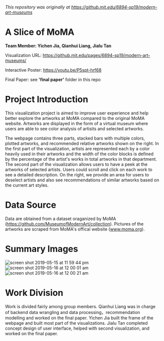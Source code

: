 _This repository was originally at https://github.mit.edu/6894-sp19/modern-art-museums_
# A Slice of MoMA

**Team Member: Yichen Jia, Qianhui Liang, Jialu Tan**


Visualization URL: https://github.mit.edu/pages/6894-sp19/modern-art-museums/ 

Interactive Poster: https://youtu.be/P5spt-hrf68

Final Paper: see **'final paper'** folder in this repo



# Project Introduction 

This visualization project is aimed to improve user experience and help better explore the artworks at MoMA compared to the original MoMA website. Artworks are displayed in the form of a virtual museum where users are able to see color analysis of artisits and selected artworks. 

The webpage contains three parts, stacked bars with multiple colors, plotted artworks, and recommended relative artworks shown on the right. In the first part of the visualization, artists are represented each by a color heavily used in their artworks and the width of the color blocks is defined by the percentage of the artist's works in total artworks in that department. The second part of the visualization allows users to have a peek at the artworks of selected artists. Users could scroll and click on each work to see a detailed description. On the right, we provide an area for users to deselect artists and also see recommendations of similar artworks based on the current art styles.


# Data Source

Data are obtained from a dataset oraganized by MoMA (https://github.com/MuseumofModernArt/collection). Pictures of the artworks are scraped from MoMA's offical website (www.moma.org).

# Summary Images

![screen shot 2019-05-15 at 11 59 44 pm](https://github.mit.edu/storage/user/13638/files/eb023cec-776d-11e9-8a75-1e5168141f56)
![screen shot 2019-05-16 at 12 00 01 am](https://github.mit.edu/storage/user/13638/files/f9a74594-776d-11e9-8ef0-fac9b4029d96)
![screen shot 2019-05-16 at 12 00 21 am](https://github.mit.edu/storage/user/13638/files/02e931bc-776e-11e9-95b5-76d49e2260d1)

# Work Division

Work is divided fairly among group members. Qianhui Liang was in charge of backend data wrangling and data processing，recommendation modelling and worked on the final paper. Yichen Jia built the frame of the webpage and built most part of the visualizations. Jialu Tan completed concept design of user interface, helped with second visualization, and worked on the final paper. 

